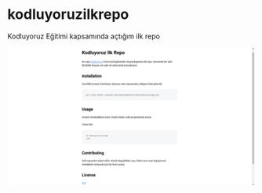 # kodluyoruzilkrepo
Kodluyoruz Eğitimi kapsamında açtığım ilk repo

![Image](https://raw.githubusercontent.com/Kodluyoruz/taskforce/main/git/odev1/figures/markdown.png)

